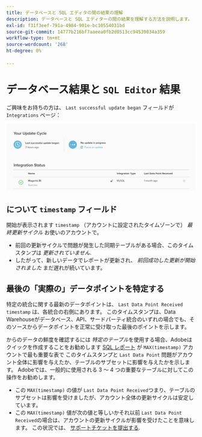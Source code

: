 ```yaml
---
title: データベースと SQL エディタの間の結果の理解
description: データベースと SQL エディターの間の結果を理解する方法を説明します。
exl-id: f31f3eef-791a-4984-901e-bc10554031bd
source-git-commit: 14777b216bf7aaeea0fb2d0513cc94539034a359
workflow-type: tm+mt
source-wordcount: '268'
ht-degree: 0%

---
```


# データベース結果と `SQL Editor` 結果

ご興味をお持ちの方は、 `Last successful update began` フィールドが `Integrations` ページ：

![Last_successful_update.png](../../../assets/Last_successful_update.png)

## について `timestamp` フィールド

開始が表示されます `timestamp` （アカウントに設定されたタイムゾーンで） _最終更新サイクル_ お使いのアカウントで。

- 前回の更新サイクルで問題が発生した同期テーブルがある場合、このタイムスタンプは *更新されていません*.
- したがって、新しいデータでレポートが更新され、 *前回成功した更新が開始されました* まだ遅れが続いています。

## 最後の「実際の」データポイントを特定する

特定の統合に関する最新のデータポイントは、 `Last Data Point Received` `timestamp` は、各統合の右側にあります。 このタイムスタンプは、Data Warehouseがデータベース、API、サードパーティ統合のいずれの場合でも、そのソースからデータポイントを正常に受け取った最後のポイントを示します。

からのデータの鮮度を確認するには *特定のテーブル*&#x200B;を使用する場合、Adobeはクイックを作成することをお勧めします [SQL レポート](../../dev-reports/sql-rpt-bldr.md) が `MAX(timestamp)` アカウントで最も重要な表で このタイムスタンプと `Last Data Point` 問題がアカウント全体に影響を与えたか、テーブルのサブセットに影響を与えたかを示します。 Adobeでは、一般的に使用される 3 ～ 4 つの重要なテーブルに対してこの操作をお勧めします。

- この `MAX(timestamp)` の値が `Last Data Point Received`つまり、テーブルのサブセットは影響を受けましたが、アカウント全体の更新サイクルは安定しています。
- この `MAX(timestamp)` 値が次の値と等しいかそれ以前 `Last Data Point Received`の場合は、アカウントの更新サイクルが影響を受けたことを意味します。 この状況では、 [サポートチケットを提出する](https://experienceleague.adobe.com/docs/commerce-knowledge-base/kb/troubleshooting/miscellaneous/mbi-service-policies.html?lang=en).
